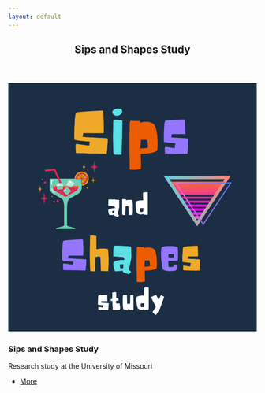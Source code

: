 ```yaml
---
layout: default
---
```


<!-- Section -->
<section>
	<header class="major">
		<h2>Sips and Shapes Study</h2>
	</header>
	<div class="posts">
		<article>
			<a href="{{ 'sipsandshapes.html' | absolute_url }}" class="image"><img src="assets/images/SASSlogo2.png" alt="" /></a>
			<h3>Sips and Shapes Study</h3>
			<p>Research study at the University of Missouri</p>
			<ul class="actions">
				<li><a href="{{ 'sipsandshapes.html' | absolute_url }}" class="button">More</a></li>
			</ul>
		</article>
		</div>
</section>

